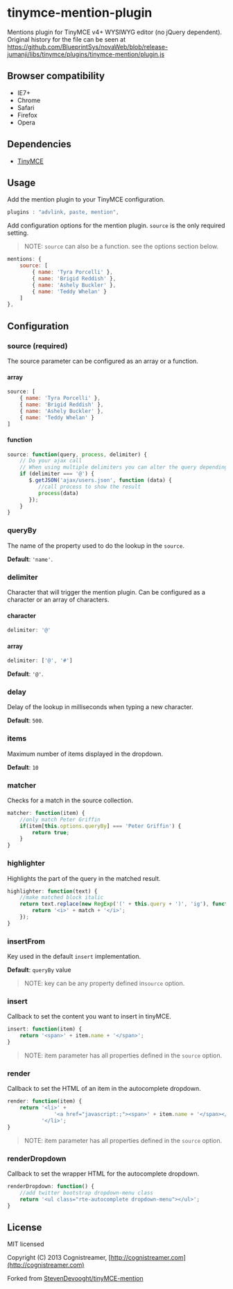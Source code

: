 # tinymce-mention-plugin

Mentions plugin for TinyMCE v4+ WYSIWYG editor (no jQuery dependent).
Original history for the file can be seen at https://github.com/BlueprintSys/novaWeb/blob/release-jumanji/libs/tinymce/plugins/tinymce-mention/plugin.js

## Browser compatibility

* IE7+
* Chrome
* Safari
* Firefox
* Opera

## Dependencies

* [TinyMCE](http://www.tinymce.com/)

## Usage

Add the mention plugin to your TinyMCE configuration.

```javascript
plugins : "advlink, paste, mention",
```

Add configuration options for the mention plugin. `source` is the only required setting.
> NOTE: `source` can also be a function. see the options section below.

```javascript
mentions: {
    source: [
        { name: 'Tyra Porcelli' }, 
        { name: 'Brigid Reddish' },
        { name: 'Ashely Buckler' },
        { name: 'Teddy Whelan' }
    ]
},
```

## Configuration

### source (required)

The source parameter can be configured as an array or a function.

#### array

```javascript
source: [
    { name: 'Tyra Porcelli' }, 
    { name: 'Brigid Reddish' },
    { name: 'Ashely Buckler' },
    { name: 'Teddy Whelan' }
]
```

#### function

```javascript
source: function(query, process, delimiter) {
    // Do your ajax call
    // When using multiple delimiters you can alter the query depending on the delimiter used
    if (delimiter === '@') {
       $.getJSON('ajax/users.json', function (data) {
          //call process to show the result
          process(data)
       });
    }
}
```

### queryBy

The name of the property used to do the lookup in the `source`.

**Default**: `'name'`.

### delimiter

Character that will trigger the mention plugin. Can be configured as a character or an array of characters.

#### character

```javascript
delimiter: '@'
```

#### array

```javascript
delimiter: ['@', '#']
```

**Default**: `'@'`.

### delay

Delay of the lookup in milliseconds when typing a new character.

**Default**: `500`.

### items

Maximum number of items displayed in the dropdown.

**Default**: `10`

### matcher

Checks for a match in the source collection.

```javascript
matcher: function(item) {
    //only match Peter Griffin
    if(item[this.options.queryBy] === 'Peter Griffin') {
        return true;
    }
}
```

### highlighter

Highlights the part of the query in the matched result.

```javascript
highlighter: function(text) {
    //make matched block italic
    return text.replace(new RegExp('(' + this.query + ')', 'ig'), function ($1, match) {
        return '<i>' + match + '</i>';
    });
}
```

### insertFrom
Key used in the default `insert` implementation.

**Default**: `queryBy` value

> NOTE: key can be any property defined in`source` option.

### insert

Callback to set the content you want to insert in tinyMCE.

```javascript
insert: function(item) {
    return '<span>' + item.name + '</span>';
}
```

> NOTE: item parameter has all properties defined in the `source` option.

### render

Callback to set the HTML of an item in the autocomplete dropdown.

```javascript
render: function(item) {
    return '<li>' +
               '<a href="javascript:;"><span>' + item.name + '</span></a>' +
           '</li>';
}
```

> NOTE: item parameter has all properties defined in the `source` option.

### renderDropdown

Callback to set the wrapper HTML for the autocomplete dropdown.

```javascript
renderDropdown: function() {
    //add twitter bootstrap dropdown-menu class
    return '<ul class="rte-autocomplete dropdown-menu"></ul>';
}
```

## License

MIT licensed

Copyright (C) 2013 Cognistreamer, [http://cognistreamer.com](http://cognistreamer.com)

Forked from [StevenDevooght/tinyMCE-mention](https://github.com/StevenDevooght/tinyMCE-mention)
